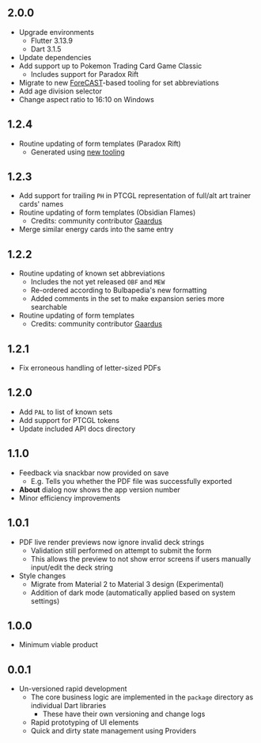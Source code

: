 ## 2.0.0
- Upgrade environments
  - Flutter 3.13.9
  - Dart 3.1.5
- Update dependencies 
- Add support up to Pokemon Trading Card Game Classic
  -  Includes support for Paradox Rift
- Migrate to new [ForeCAST](https://github.com/KOOKIIEStudios/Forecast)-based tooling for set abbreviations
- Add age division selector
- Change aspect ratio to 16:10 on Windows

## 1.2.4
- Routine updating of form templates (Paradox Rift)
  - Generated using [new tooling](https://github.com/KOOKIIEStudios/Weather-Ball)

## 1.2.3
- Add support for trailing `PH` in PTCGL representation of full/alt art trainer cards' names
- Routine updating of form templates (Obsidian Flames)
  - Credits: community contributor [Gaardus](https://github.com/Gaardus)
- Merge similar energy cards into the same entry

## 1.2.2
- Routine updating of known set abbreviations
  - Includes the not yet released `OBF` and `MEW`
  - Re-ordered according to Bulbapedia's new formatting
  - Added comments in the set to make expansion series more searchable
- Routine updating of form templates
  - Credits: community contributor [Gaardus](https://github.com/Gaardus)

## 1.2.1
- Fix erroneous handling of letter-sized PDFs

## 1.2.0
- Add `PAL` to list of known sets
- Add support for PTCGL tokens
- Update included API docs directory

## 1.1.0
- Feedback via snackbar now provided on save
  - E.g. Tells you whether the PDF file was successfully exported
- **About** dialog now shows the app version number
- Minor efficiency improvements

## 1.0.1
- PDF live render previews now ignore invalid deck strings
  - Validation still performed on attempt to submit the form
  - This allows the preview to not show error screens if users manually input/edit the deck string
- Style changes
  - Migrate from Material 2 to Material 3 design (Experimental)
  - Addition of dark mode (automatically applied based on system settings)

## 1.0.0
- Minimum viable product

## 0.0.1
- Un-versioned rapid development
  - The core business logic are implemented in the `package` directory as individual Dart libraries
    - These have their own versioning and change logs
  - Rapid prototyping of UI elements
  - Quick and dirty state management using Providers